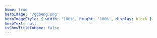 ```yaml
---
home: true
heroImage: '/ggbeng.png'
heroImageStyle: { width: '100%', height: '100%', display: block }
heroText: null
isShowTitleInHome: false
---
```


